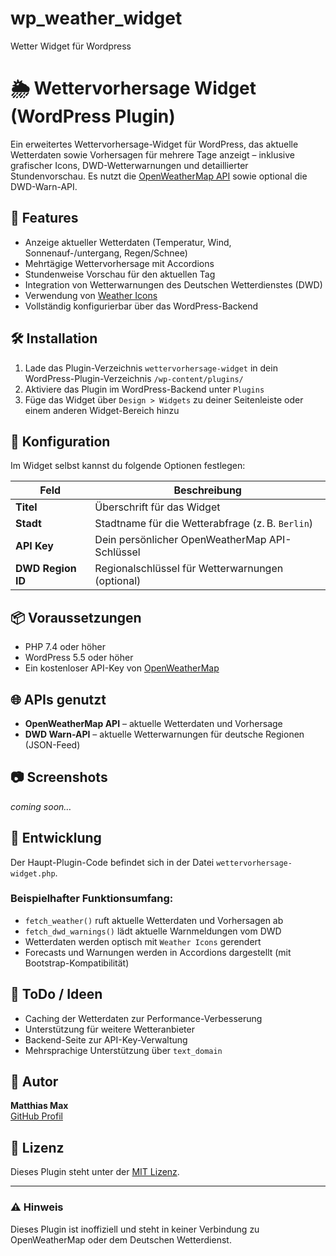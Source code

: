 # wp_weather_widget
Wetter Widget für Wordpress

# 🌦️ Wettervorhersage Widget (WordPress Plugin)

Ein erweitertes Wettervorhersage-Widget für WordPress, das aktuelle Wetterdaten sowie Vorhersagen für mehrere Tage anzeigt – inklusive grafischer Icons, DWD-Wetterwarnungen und detaillierter Stundenvorschau. Es nutzt die [OpenWeatherMap API](https://openweathermap.org/) sowie optional die DWD-Warn-API.

## 🧩 Features

- Anzeige aktueller Wetterdaten (Temperatur, Wind, Sonnenauf-/untergang, Regen/Schnee)
- Mehrtägige Wettervorhersage mit Accordions
- Stundenweise Vorschau für den aktuellen Tag
- Integration von Wetterwarnungen des Deutschen Wetterdienstes (DWD)
- Verwendung von [Weather Icons]([https://erikflowers.github.io/weather-icons/])
- Vollständig konfigurierbar über das WordPress-Backend

## 🛠️ Installation

1. Lade das Plugin-Verzeichnis `wettervorhersage-widget` in dein WordPress-Plugin-Verzeichnis `/wp-content/plugins/`
2. Aktiviere das Plugin im WordPress-Backend unter `Plugins`
3. Füge das Widget über `Design > Widgets` zu deiner Seitenleiste oder einem anderen Widget-Bereich hinzu

## 🔧 Konfiguration

Im Widget selbst kannst du folgende Optionen festlegen:

| Feld           | Beschreibung                                       |
|----------------|----------------------------------------------------|
| **Titel**      | Überschrift für das Widget                         |
| **Stadt**      | Stadtname für die Wetterabfrage (z. B. `Berlin`)   |
| **API Key**    | Dein persönlicher OpenWeatherMap API-Schlüssel     |
| **DWD Region ID** | Regionalschlüssel für Wetterwarnungen (optional) |

## 📦 Voraussetzungen

- PHP 7.4 oder höher
- WordPress 5.5 oder höher
- Ein kostenloser API-Key von [OpenWeatherMap](https://openweathermap.org/appid)

## 🌐 APIs genutzt

- **OpenWeatherMap API** – aktuelle Wetterdaten und Vorhersage
- **DWD Warn-API** – aktuelle Wetterwarnungen für deutsche Regionen (JSON-Feed)

## 📷 Screenshots

_coming soon…_

## 🚀 Entwicklung

Der Haupt-Plugin-Code befindet sich in der Datei `wettervorhersage-widget.php`.

### Beispielhafter Funktionsumfang:

- `fetch_weather()` ruft aktuelle Wetterdaten und Vorhersagen ab
- `fetch_dwd_warnings()` lädt aktuelle Warnmeldungen vom DWD
- Wetterdaten werden optisch mit `Weather Icons` gerendert
- Forecasts und Warnungen werden in Accordions dargestellt (mit Bootstrap-Kompatibilität)

## 🧪 ToDo / Ideen

- Caching der Wetterdaten zur Performance-Verbesserung
- Unterstützung für weitere Wetteranbieter
- Backend-Seite zur API-Key-Verwaltung
- Mehrsprachige Unterstützung über `text_domain`

## 👤 Autor

**Matthias Max**  
[GitHub Profil](https://github.com/)

## 📄 Lizenz

Dieses Plugin steht unter der [MIT Lizenz](LICENSE).

---

### ⚠️ Hinweis

Dieses Plugin ist inoffiziell und steht in keiner Verbindung zu OpenWeatherMap oder dem Deutschen Wetterdienst.

